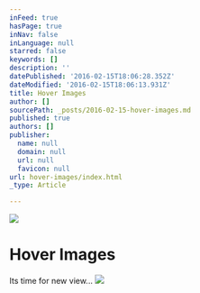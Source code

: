 ```yaml
---
inFeed: true
hasPage: true
inNav: false
inLanguage: null
starred: false
keywords: []
description: ''
datePublished: '2016-02-15T18:06:28.352Z'
dateModified: '2016-02-15T18:06:13.931Z'
title: Hover Images
author: []
sourcePath: _posts/2016-02-15-hover-images.md
published: true
authors: []
publisher:
  name: null
  domain: null
  url: null
  favicon: null
url: hover-images/index.html
_type: Article

---
```

![](https://the-grid-user-content.s3-us-west-2.amazonaws.com/3e82bf26-8dc0-40dc-8932-f1b7bea3382a.JPG)

# Hover Images

Its time for new view... ![](https://the-grid-user-content.s3-us-west-2.amazonaws.com/958a8606-517e-4b2b-981f-89476ec29823.jpg)